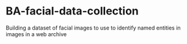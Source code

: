 # BA-facial-data-collection
Building a dataset of facial images to use to identify named entities in images in a web archive
